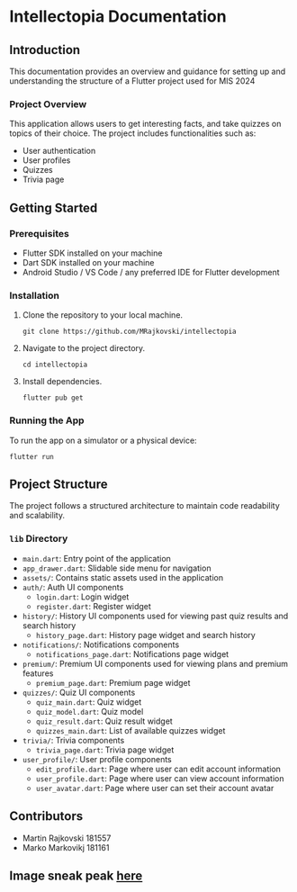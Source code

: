 # Intellectopia Documentation

## Introduction
This documentation provides an overview and guidance for setting up and understanding the structure of a Flutter project used for MIS 2024

### Project Overview
This application allows users to get interesting facts, and take quizzes on topics of their choice.
The project includes functionalities such as:

- User authentication
- User profiles
- Quizzes
- Trivia page

## Getting Started

### Prerequisites
- Flutter SDK installed on your machine
- Dart SDK installed on your machine
- Android Studio / VS Code / any preferred IDE for Flutter development

### Installation
1. Clone the repository to your local machine.
   ```
   git clone https://github.com/MRajkovski/intellectopia
   ```

2. Navigate to the project directory.
   ```
   cd intellectopia
   ```

3. Install dependencies.
   ```
   flutter pub get
   ```

### Running the App
To run the app on a simulator or a physical device:
```
flutter run
```

## Project Structure
The project follows a structured architecture to maintain code readability and scalability.

### `lib` Directory
- `main.dart`: Entry point of the application
- `app_drawer.dart`: Slidable side menu for navigation
- `assеts/`: Contains static assets used in the application
- `auth/`: Auth UI components
  - `login.dart`: Login widget
  - `register.dart`: Register widget 
- `history/`: History UI components used for viewing past quiz results and search history
  - `history_page.dart`: History page widget and search history
- `notifications/`: Notifications components
  - `notifications_page.dart`: Notifications page widget
- `premium/`: Premium UI components used for viewing plans and premium features
  - `premium_page.dart`: Premium page widget
- `quizzes/`: Quiz UI components
  - `quiz_main.dart`: Quiz widget 
  - `quiz_model.dart`: Quiz model
  - `quiz_result.dart`: Quiz result widget
  - `quizzes_main.dart`: List of available quizzes widget
- `trivia/`: Trivia components
  - `trivia_page.dart`: Trivia page widget
- `user_profile/`: User profile components
  - `edit_profile.dart`: Page where user can edit account information
  - `user_profile.dart`: Page where user can view account information
  - `user_avatar.dart`: Page where user can set their account avatar

## Contributors
- Martin Rajkovski 181557
- Marko Markovikj 181161

## Image sneak peak [here](https://ibb.co/album/S5G01s)
